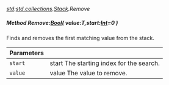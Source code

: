 _[std](../../modules/std/std-module.md):[std.collections](../../modules/std/std-collections.md).[Stack<T>](../../modules/std/std-collections-stack.md).Remove_
##### Method Remove:[Bool](../../modules/wonkey/wonkey-types-bool.md)( value:T,start:[Int](../../modules/wonkey/wonkey-types-int.md)=0 )
Finds and removes the first matching value from the stack.

| Parameters |    |
|:-----------|:---|
| `start` | start The starting index for the search. |
| `value` | value The value to remove. |
